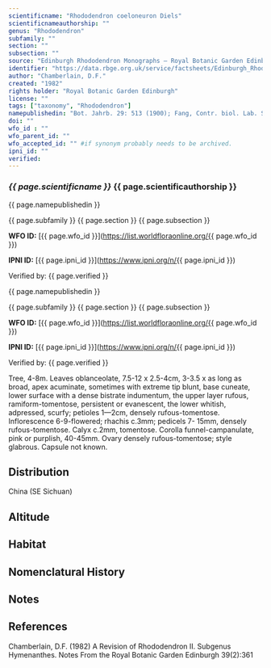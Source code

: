 ```yaml
---
scientificname: "Rhododendron coeloneuron Diels"
scientificnameauthorship: ""
genus: "Rhododendron"
subfamily: ""
section: ""
subsection: ""
source: "Edinburgh Rhododendron Monographs – Royal Botanic Garden Edinburgh"
identifier: "https://data.rbge.org.uk/service/factsheets/Edinburgh_Rhododendron_Monographs.xhtml"
author: "Chamberlain, D.F."
created: "1982"
rights holder: "Royal Botanic Garden Edinburgh"
license: ""
tags: ["taxonomy", "Rhododendron"]
namepublishedin: "Bot. Jahrb. 29: 513 (1900); Fang, Contr. biol. Lab. Sci. Soc. China, Bot. ser. 12: 57 (1939), descr. ampl."
doi: ""
wfo_id : ""
wfo_parent_id: ""
wfo_accepted_id: "" #if synonym probably needs to be archived.                      
ipni_id: ""
verified:
---
```

### _{{ page.scientificname }}_ {{ page.scientificauthorship }}
 {{ page.namepublishedin }}

{{ page.subfamily }} {{ page.section }} {{ page.subsection }}

**WFO ID:** [{{ page.wfo_id }}](https://list.worldfloraonline.org/{{ page.wfo_id }})

**IPNI ID:** [{{ page.ipni_id }}](https://www.ipni.org/n/{{ page.ipni_id }})

Verified by: {{ page.verified }}

 {{ page.namepublishedin }}

{{ page.subfamily }} {{ page.section }} {{ page.subsection }}

**WFO ID:** [{{ page.wfo_id }}](https://list.worldfloraonline.org/{{ page.wfo_id }})

**IPNI ID:** [{{ page.ipni_id }}](https://www.ipni.org/n/{{ page.ipni_id }})

Verified by: {{ page.verified }}



Tree, 4-8m. Leaves oblanceolate, 7.5-12 x 2.5-4cm, 3-3.5 x as long as broad, apex acuminate, sometimes with extreme tip blunt, base cuneate, lower surface with a dense bistrate indumentum, the upper layer rufous, ramiform-tomentose, persistent or evanescent, the lower whitish, adpressed, scurfy; petioles 1—2cm, densely rufous-tomentose. Inflorescence 6-9-flowered; rhachis c.3mm; pedicels 7- 15mm, densely rufous-tomentose. Calyx c.2mm, tomentose. Corolla funnel-campanulate, pink or purplish, 40-45mm. Ovary densely rufous-tomentose; style glabrous. Capsule not known.

## Distribution
China (SE Sichuan)

## Altitude


## Habitat


## Nomenclatural History

                       
## Notes


## References

Chamberlain, D.F. (1982) A Revision of Rhododendron II. Subgenus Hymenanthes. Notes From the Royal Botanic Garden Edinburgh 39(2):361
